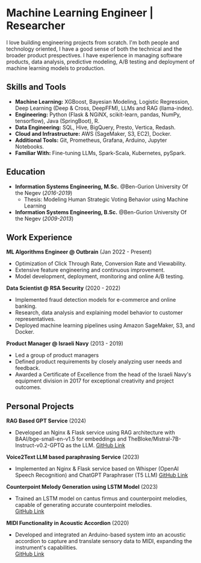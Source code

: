 # Machine Learning Engineer | Researcher
I love building engineering projects from scratch. I'm both people and technology oriented, I have a good sense of both the technical and the broader product prespectives. I have experience in managing software products, data analysis, predictive modeling,  A/B testing and deployment of machine learning models to production.  

## Skills and Tools
- **Machine Learning:** XGBoost, Bayesian Modeling, Logistic Regression, Deep Learning (Deep & Cross, DeepFFM), LLMs and RAG (llama-index).
- **Engineering:** Python (Flask & NGiNX, scikit-learn, pandas, NumPy, tensorflow), Java (SpringBoot), R.
- **Data Engineering:** SQL, Hive, BigQuery, Presto, Vertica, Redash.
- **Cloud and Infrastructure:** AWS (SageMaker, S3, EC2), Docker.
- **Additional Tools:** Git, Prometheus, Grafana, Arduino, Jupyter Notebooks.
- **Familiar With:** Fine-tuning LLMs, Spark-Scala, Kubernetes, pySpark.

## Education
- **Information Systems Engineering, M.Sc.** @Ben-Gurion University Of the Negev (_2016-2019_)
    - Thesis: Modeling Human Strategic Voting Behavior using Machine Learning
- **Information Systems Engineering, B.Sc.** @Ben-Gurion University Of the Negev (_2009-2013_)

## Work Experience
**ML Algorithms Engineer @ Outbrain** (Jan 2022 - Present)
- Optimization of Click Through Rate, Conversion Rate and Viewability.
- Extensive feature engineering and continuous improvement.
- Model development, deployment, monitoring and online A/B testing.

**Data Scientist @ RSA Security** (2020 - 2022)
- Implemented fraud detection models for e-commerce and online banking.
- Research, data analysis and explaining model behavior to customer representatives.
- Deployed machine learning pipelines using Amazon SageMaker, S3, and Docker.

**Product Manager @ Israeli Navy** (2013 - 2019)
- Led a group of product managers
- Defined product requirements by closely analyzing user needs and feedback.
- Awarded a Certificate of Excellence from the head of the Israeli Navy's equipment division in 2017 for exceptional creativity and project outcomes.

## Personal Projects
**RAG Based GPT Service** (2024)  
- Developed an Nginx & Flask service using RAG architecture with BAAI/bge-small-en-v1.5 for embeddings and TheBloke/Mistral-7B-Instruct-v0.2-GPTQ as the LLM. 
  [GitHub Link](https://github.com/AdamLauz/sawserQGPT)

**Voice2Text LLM based paraphrasing Service** (2023)  
- Implemented an Nginx & Flask service based on Whisper (OpenAI Speech Recognition) and ChatGPT Paraphraser (T5 LLM)
  [GitHub Link](https://github.com/AdamLauz/voice2text-service)

**Counterpoint Melody Generation using LSTM Model** (2023)  
- Trained an LSTM model on cantus firmus and counterpoint melodies, capable of generating accurate counterpoint melodies.  
  [GitHub Link](https://github.com/AdamLauz/counterpoint-generator-lstm)

**MIDI Functionality in Acoustic Accordion** (2020)  
- Developed and integrated an Arduino-based system into an acoustic accordion to capture and translate sensory data to MIDI, expanding the instrument's capabilities.  
  [GitHub Link](https://github.com/AdamLauz/midi-accordion-arduino)

